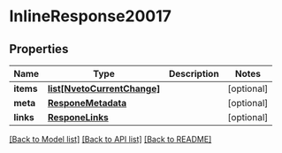 # InlineResponse20017

## Properties
Name | Type | Description | Notes
------------ | ------------- | ------------- | -------------
**items** | [**list[NvetoCurrentChange]**](NvetoCurrentChange.md) |  | [optional] 
**meta** | [**ResponeMetadata**](ResponeMetadata.md) |  | [optional] 
**links** | [**ResponeLinks**](ResponeLinks.md) |  | [optional] 

[[Back to Model list]](../README.md#documentation-for-models) [[Back to API list]](../README.md#documentation-for-api-endpoints) [[Back to README]](../README.md)


